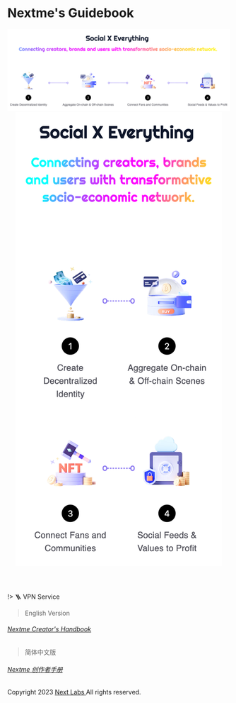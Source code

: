 # Nextme's Guidebook

<header class='py-4 pt-8'>
  <img class='rounded-lg max-sm:hidden' src='assets/images/banner/guidebook_pc.png' />
  <img class='rounded-lg md:hidden' src='assets/images/banner/guidebook_mobile.png' />
</header>

!> 🪜 VPN Service

> English Version

<h6>
  <a target='_blank' href='https://next-labs.larksuite.com/docx/SVwWdarAToUwpXx4ZYyuSHQLsXe'>Nextme Creator's Handbook</a>
</h6>

> 简体中文版

<h6>
  <a target='_blank'href='https://next-labs.larksuite.com/docx/Cf0zddSCRo0w0lx0h0buG4z3sfb'>Nextme 创作者手册</a>
</h6>

<footer
  class="pt-20 max-sm:pb-8 text-center safe-area-inset-bottom text-sm text-neutral-700"
>
  <label>Copyright 2023</label>
  <a
    href="https://nextme.one"
    target="_blank"
    rel="noopener noreferrer nofollow"
    class="mx-0.5 bg-clip-text !text-transparent bg-gradient-to-r from-sky-500 to-fuchsia-500"
    >Next Labs
  </a>
  <label class="-ml-0.5">All rights reserved.</label>
</footer>
